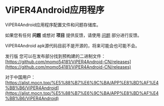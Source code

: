 # ViPER4Android应用程序
ViPER4Android应用程序配置文件和问题存储库。

如果您有任何 **问题** 或想对 **项目** 提供反馈，请使用 [问题](https://github.com/AndroidAudioMods/ViPER4AndroidApp/issues) 部分进行反馈。

ViPER4Android apk源代码目前不是开源的，将来可能会也可能不会。

发行版
您可以在发布部分找到预构建的二进制文件：[https://github.com/momo54181/ViPER4Android-CN/releases](https://github.com/momo54181/ViPER4Android-CN/releases)

对于中国用户：[https://alist.mocn.top/%E5%88%B7%E6%9C%BA/APP%E8%BD%AF%E4%BB%B6/ViPER4Android](https://alist.mocn.top/%E5%88%B7%E6%9C%BA/APP%E8%BD%AF%E4%BB%B6/ViPER4Android)
